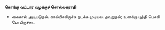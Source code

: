 **கொங்கு வட்டார வழக்குச் சொல்லகராதி**
- கைகால் அடிபடுதல். கால்பிசகிருச்சு நடக்க முடியல. தவறுதல்; உனக்கு புத்தி பெசகி போயிருச்சா.

